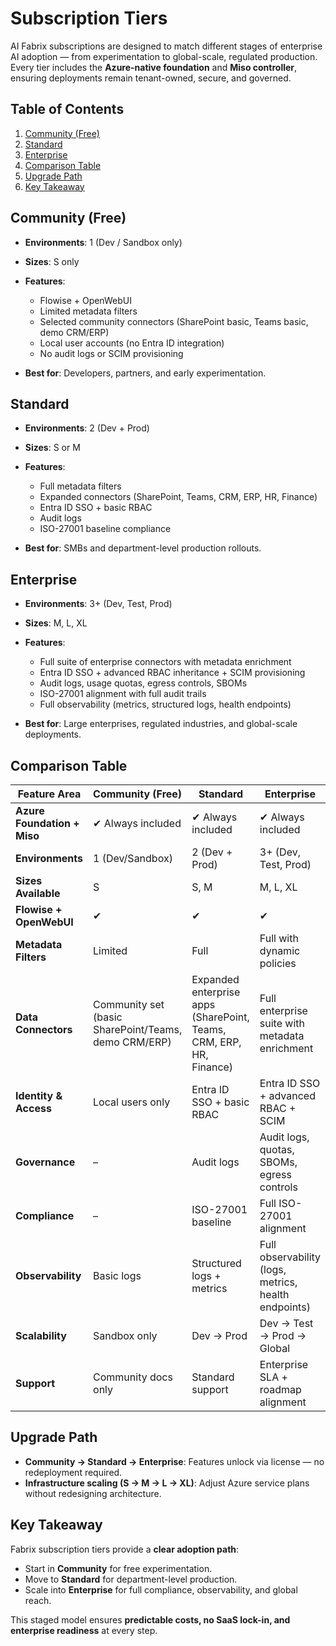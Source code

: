 # Subscription Tiers

AI Fabrix subscriptions are designed to match different stages of enterprise AI adoption — from experimentation to global-scale, regulated production.
Every tier includes the **Azure-native foundation** and **Miso controller**, ensuring deployments remain tenant-owned, secure, and governed.

## Table of Contents

1. [Community (Free)](#community-free)
2. [Standard](#standard)
3. [Enterprise](#enterprise)
4. [Comparison Table](#comparison-table)
5. [Upgrade Path](#upgrade-path)
6. [Key Takeaway](#key-takeaway)

## Community (Free)

- **Environments**: 1 (Dev / Sandbox only)
- **Sizes**: S only
- **Features**:

  - Flowise + OpenWebUI
  - Limited metadata filters
  - Selected community connectors (SharePoint basic, Teams basic, demo CRM/ERP)
  - Local user accounts (no Entra ID integration)
  - No audit logs or SCIM provisioning
- **Best for**: Developers, partners, and early experimentation.

## Standard

- **Environments**: 2 (Dev + Prod)
- **Sizes**: S or M
- **Features**:

  - Full metadata filters
  - Expanded connectors (SharePoint, Teams, CRM, ERP, HR, Finance)
  - Entra ID SSO + basic RBAC
  - Audit logs
  - ISO-27001 baseline compliance
- **Best for**: SMBs and department-level production rollouts.

## Enterprise

- **Environments**: 3+ (Dev, Test, Prod)
- **Sizes**: M, L, XL
- **Features**:

  - Full suite of enterprise connectors with metadata enrichment
  - Entra ID SSO + advanced RBAC inheritance + SCIM provisioning
  - Audit logs, usage quotas, egress controls, SBOMs
  - ISO-27001 alignment with full audit trails
  - Full observability (metrics, structured logs, health endpoints)
- **Best for**: Large enterprises, regulated industries, and global-scale deployments.

## Comparison Table

| Feature Area                | Community (Free)                                     | Standard                                                            | Enterprise                                           |
| --------------------------- | ---------------------------------------------------- | ------------------------------------------------------------------- | ---------------------------------------------------- |
| **Azure Foundation + Miso** | ✔ Always included                                    | ✔ Always included                                                   | ✔ Always included                                    |
| **Environments**            | 1 (Dev/Sandbox)                                      | 2 (Dev + Prod)                                                      | 3+ (Dev, Test, Prod)                                 |
| **Sizes Available**         | S                                                    | S, M                                                                | M, L, XL                                             |
| **Flowise + OpenWebUI**     | ✔                                                    | ✔                                                                   | ✔                                                    |
| **Metadata Filters**        | Limited                                              | Full                                                                | Full with dynamic policies                           |
| **Data Connectors**         | Community set (basic SharePoint/Teams, demo CRM/ERP) | Expanded enterprise apps (SharePoint, Teams, CRM, ERP, HR, Finance) | Full enterprise suite with metadata enrichment       |
| **Identity & Access**       | Local users only                                     | Entra ID SSO + basic RBAC                                           | Entra ID SSO + advanced RBAC + SCIM                  |
| **Governance**              | –                                                    | Audit logs                                                          | Audit logs, quotas, SBOMs, egress controls           |
| **Compliance**              | –                                                    | ISO-27001 baseline                                                  | Full ISO-27001 alignment                             |
| **Observability**           | Basic logs                                           | Structured logs + metrics                                           | Full observability (logs, metrics, health endpoints) |
| **Scalability**             | Sandbox only                                         | Dev → Prod                                                          | Dev → Test → Prod → Global                           |
| **Support**                 | Community docs only                                  | Standard support                                                    | Enterprise SLA + roadmap alignment                   |

## Upgrade Path

- **Community → Standard → Enterprise**: Features unlock via license — no redeployment required.
- **Infrastructure scaling (S → M → L → XL)**: Adjust Azure service plans without redesigning architecture.

## Key Takeaway

Fabrix subscription tiers provide a **clear adoption path**:

- Start in **Community** for free experimentation.
- Move to **Standard** for department-level production.
- Scale into **Enterprise** for full compliance, observability, and global reach.

This staged model ensures **predictable costs, no SaaS lock-in, and enterprise readiness** at every step.
